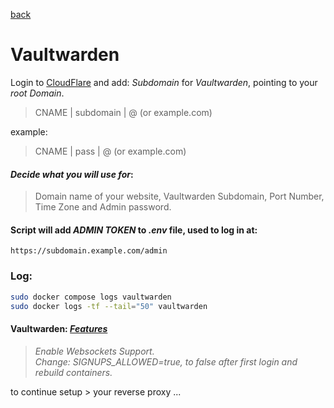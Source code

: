 <p align="left">
  <a href="https://github.com/vdarkobar/cloud/tree/main?tab=readme-ov-file#self-hosted-homelab-cloud">back</a>
  <br>
</p> 
  
# Vaultwarden
    
Login to <a href="https://dash.cloudflare.com/">CloudFlare</a> and add: *Subdomain* for *Vaultwarden*, pointing to your *root Domain*.
  
> CNAME | subdomain | @ (or example.com)
  
example:
  
> CNAME | pass | @ (or example.com)
  
  
#### *Decide what you will use for*:
  
> Domain name of your website, Vaultwarden Subdomain, Port Number, Time Zone and Admin password.  
  
#### Script will add *ADMIN TOKEN* to *.env* file, used to log in at:
```
https://subdomain.example.com/admin
```
  
### Log:
```bash
sudo docker compose logs vaultwarden
sudo docker logs -tf --tail="50" vaultwarden
```
  
#### Vaultwarden: <i><a href="https://github.com/dani-garcia/vaultwarden/wiki">Features</a></i>  
> *Enable Websockets Support.*  
> *Change: SIGNUPS_ALLOWED=true, to false after first login and rebuild containers.*  

to continue setup > your reverse proxy ...
